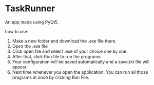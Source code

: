 # TaskRunner
An app made using PyQt5.

how to use:
1. Make a new folder and download the .exe file there.
2. Open the .exe file
3. Click open file and select .exe of your choice one by one.
4. After that, click Run file to run the programs.
5. Your configuration will be saved automatically and a save.txt file will appear.
6. Next time whenever you open the application, You can run all those programs at once by clicking Run File.
